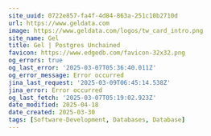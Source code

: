 ```yaml
---
site_uuid: 0722e857-fa4f-4d84-863a-251c10b2710d
url: https://www.geldata.com
image: https://www.geldata.com/logos/tw_card_intro.png
site_name: Gel
title: Gel | Postgres Unchained
favicon: https://www.edgedb.com/favicon-32x32.png
og_errors: true
og_last_error: '2025-03-07T05:36:40.011Z'
og_error_message: Error occurred
jina_last_request: '2025-03-09T06:45:14.538Z'
jina_error: Error occurred
og_last_fetch: '2025-03-07T05:19:02.923Z'
date_modified: 2025-04-18
date_created: 2025-03-30
tags: [Software-Development, Databases, Database]
---
```











































